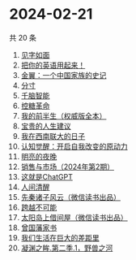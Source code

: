 # 2024-02-21

共 20 条

<!-- BEGIN WEREAD -->
<!-- 最后更新时间 2024-02-21 00:07:36 +0800 -->
1. [见字如面](https://weread.qq.com/web/bookDetail/fcb321f0813ab6aa0g018f82)
1. [把你的英语用起来！](https://weread.qq.com/web/bookDetail/6c632d105533196c66000c4)
1. [金翼：一个中国家族的史记](https://weread.qq.com/web/bookDetail/9ec32f70813ab6e35g016b07)
1. [分寸](https://weread.qq.com/web/bookDetail/96732f90813ab85f7g013225)
1. [千脑智能](https://weread.qq.com/web/bookDetail/45a329e0813ab7190g012b04)
1. [控糖革命](https://weread.qq.com/web/bookDetail/819321e0813ab880ag01960c)
1. [我的前半生（权威版全本）](https://weread.qq.com/web/bookDetail/76f322807294a61d76f63ca)
1. [宝贵的人生建议](https://weread.qq.com/web/bookDetail/a2c32190813ab822fg014a9a)
1. [我在西南联大的日子](https://weread.qq.com/web/bookDetail/75732a50813ab7be6g0121ac)
1. [认知觉醒：开启自我改变的原动力](https://weread.qq.com/web/bookDetail/6a732ce07201202c6a7b30a)
1. [明亮的夜晚](https://weread.qq.com/web/bookDetail/2db32930813ab80f9g0165a3)
1. [销售与市场（2024年第2期）](https://weread.qq.com/web/bookDetail/c6132de0813ab8873g015fd8)
1. [这就是ChatGPT](https://weread.qq.com/web/bookDetail/74332a90813ab86c4g019d98)
1. [人间清醒](https://weread.qq.com/web/bookDetail/10832840726b36101088487)
1. [先秦诸子风云（微信读书出品）](https://weread.qq.com/web/bookDetail/a4232d50813ab87c8g0131c7)
1. [跨越不可能](https://weread.qq.com/web/bookDetail/229326d0813ab7dbcg017770)
1. [太阳岛上借间屋（微信读书出品）](https://weread.qq.com/web/bookDetail/07032f00813ab85d2g0157f3)
1. [曾国藩家书](https://weread.qq.com/web/bookDetail/296325e052cedf2969761f3)
1. [我们生活在巨大的差距里](https://weread.qq.com/web/bookDetail/286329405b40f728668c477)
1. [凝渊之眸.第二季.1，野兽之河](https://weread.qq.com/web/bookDetail/960325b0813ab881cg01740d)
<!-- END WEREAD -->